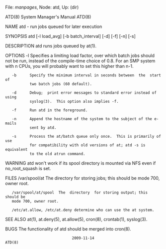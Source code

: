 File: *manpages*,  Node: atd,  Up: (dir)

ATD(8)                      System Manager's Manual                     ATD(8)



NAME
       atd - run jobs queued for later execution

SYNOPSIS
       atd [-l load_avg] [-b batch_interval] [-d] [-f] [-n] [-s]

DESCRIPTION
       atd runs jobs queued by at(1).

OPTIONS
       -l      Specifies  a limiting load factor, over which batch jobs should
               not be run, instead of the compile-time choice of 0.8.  For  an
               SMP  system  with  n  CPUs,  you will probably want to set this
               higher than n-1.

       -b      Specify the minimum interval in seconds between  the  start  of
               two batch jobs (60 default).

       -d      Debug;  print error messages to standard error instead of using
               syslog(3).  This option also implies -f.

       -f      Run atd in the foreground.

       -n      Append the hostname of the system to the subject of the e-mails
               sent by atd.

       -s      Process the at/batch queue only once.  This is primarily of use
               for compatibility with old versions of at; atd -s is equivalent
               to the old atrun command.

WARNING
       atd  won't  work  if  its  spool  directory  is mounted via NFS even if
       no_root_squash is set.

FILES
       /var/spool/at The directory for storing jobs; this should be mode  700,
       owner root.

       /var/spool/at/spool  The  directory  for storing output; this should be
       mode 700, owner root.

       /etc/at.allow, /etc/at.deny determine who can use the at system.

SEE ALSO
       at(1), at.deny(5), at.allow(5), cron(8), crontab(1), syslog(3).

BUGS
       The functionality of atd should be merged into cron(8).



                                  2009-11-14                            ATD(8)
